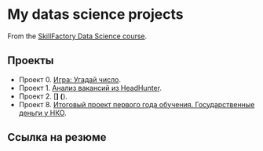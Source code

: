 # My datas science projects

From the [SkillFactory Data Science course](https://skillfactory.ru/data-scientist-pro).

## Проекты

* Проект 0. [Игра: Угадай число](https://github.com/AlexeySolodkin/sf_data_science/tree/main/project_0).
* Проект 1. [Анализ вакансий из HeadHunter](https://github.com/AlexeySolodkin/sf_data_science/tree/main/project_1).
* Проект 2. [______] (______).
* Проект 8. [Итоговый проект первого года обучения. Государственные деньги у НКО](https://github.com/AlexeySolodkin/sf_data_science/tree/main/project_8).

## Ссылка на резюме
